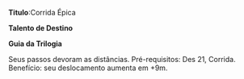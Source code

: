 **Titulo**:Corrida Épica

**Talento de Destino**

**Guia da Trilogia**

 Seus passos devoram as distâncias. Pré-requisitos: Des 21, Corrida. Benefício: seu deslocamento aumenta em +9m.